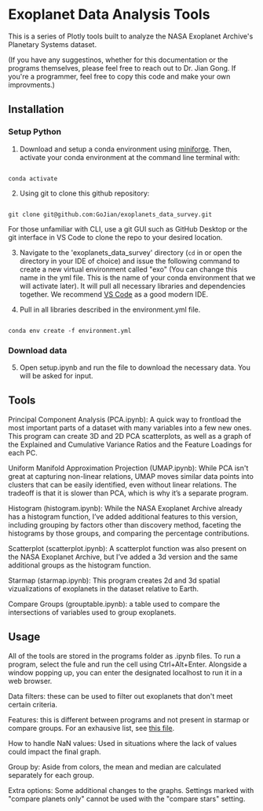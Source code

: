 # Exoplanet Data Analysis Tools
This is a series of Plotly tools built to analyze the NASA Exoplanet Archive's Planetary Systems dataset.

(If you have any suggestinos, whether for this documentation or the programs themselves, please feel free to reach out to Dr. Jian Gong. If you're a programmer, feel free to copy this code and make your own improvments.)

## Installation
### Setup Python
 
1. Download and setup a conda environment using [miniforge](https://github.com/conda-forge/miniforge#miniforge3). Then, activate your conda environment at the command line terminal with:
 
```

conda activate

```
 
2. Using git to clone this github repository:
 
```

git clone git@github.com:GoJian/exoplanets_data_survey.git

```
 
For those unfamiliar with CLI, use a git GUI such as GitHub Desktop or the git interface in VS Code to clone the repo to your desired location.
 
3. Navigate to the 'exoplanets_data_survey' directory (`cd` in or open the directory in your IDE of choice) and issue the following command to create a new virtual environment called "exo" (You can change this name in the yml file. This is the name of your conda environment that we will activate later). It will pull all necessary libraries and dependencies together. We recommend [VS Code](https://code.visualstudio.com/download) as a good modern IDE.
 
4. Pull in all libraries described in the environment.yml file.
```

conda env create -f environment.yml

```
### Download data

5. Open setup.ipynb and run the file to download the necessary data. You will be asked for input.


## Tools
Principal Component Analysis (PCA.ipynb): A quick way to frontload the most important parts of a dataset with many variables into a few new ones. This program can create 3D and 2D PCA scatterplots, as well as a graph of the Explained and Cumulative Variance Ratios and the Feature Loadings for each PC.

Uniform Manifold Approximation Projection (UMAP.ipynb): While PCA isn't great at capturing non-linear relations, UMAP moves similar data points into clusters that can be easily identified, even without linear relations. The tradeoff is that it is slower than PCA, which is why it’s a separate program.

Histogram (histogram.ipynb): While the NASA Exoplanet Archive already has a histogram function, I’ve added additional features to this version, including grouping by factors other than discovery method, faceting the histograms by those groups, and comparing the percentage contributions.

Scatterplot (scatterplot.ipynb): A scatterplot function was also present on the NASA Exoplanet Archive, but I’ve added a 3d version and the same additional groups as the histogram function.

Starmap (starmap.ipynb): This program creates 2d and 3d spatial vizualizations of exoplanets in the dataset relative to Earth.

Compare Groups (grouptable.ipynb): a table used to compare the intersections of variables used to group exoplanets. 

## Usage
All of the tools are stored in the programs folder as .ipynb files. To run a program, select the fule and run the cell using Ctrl+Alt+Enter. Alongside a window popping up, you can enter the designated localhost to run it in a web browser.

Data filters: these can be used to filter out exoplanets that don't meet certain criteria.

Features: this is different between programs and not present in starmap or compare groups. For an exhausive list, see [this file](terms.md).

How to handle NaN values: Used in situations where the lack of values could impact the final graph.

Group by: Aside from colors, the mean and median are calculated separately for each group.

Extra options: Some additional changes to the graphs. Settings marked with "compare planets only" cannot be used with the "compare stars" setting.
